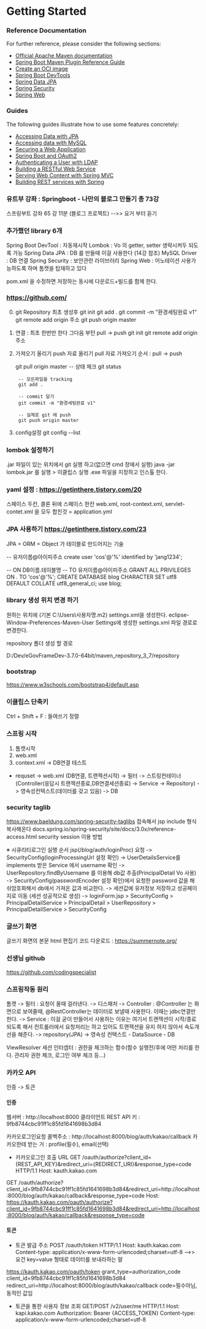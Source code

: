 # Getting Started

### Reference Documentation
For further reference, please consider the following sections:

* [Official Apache Maven documentation](https://maven.apache.org/guides/index.html)
* [Spring Boot Maven Plugin Reference Guide](https://docs.spring.io/spring-boot/docs/2.5.0/maven-plugin/reference/html/)
* [Create an OCI image](https://docs.spring.io/spring-boot/docs/2.5.0/maven-plugin/reference/html/#build-image)
* [Spring Boot DevTools](https://docs.spring.io/spring-boot/docs/2.5.0/reference/htmlsingle/#using-boot-devtools)
* [Spring Data JPA](https://docs.spring.io/spring-boot/docs/2.5.0/reference/htmlsingle/#boot-features-jpa-and-spring-data)
* [Spring Security](https://docs.spring.io/spring-boot/docs/2.5.0/reference/htmlsingle/#boot-features-security)
* [Spring Web](https://docs.spring.io/spring-boot/docs/2.5.0/reference/htmlsingle/#boot-features-developing-web-applications)

### Guides
The following guides illustrate how to use some features concretely:

* [Accessing Data with JPA](https://spring.io/guides/gs/accessing-data-jpa/)
* [Accessing data with MySQL](https://spring.io/guides/gs/accessing-data-mysql/)
* [Securing a Web Application](https://spring.io/guides/gs/securing-web/)
* [Spring Boot and OAuth2](https://spring.io/guides/tutorials/spring-boot-oauth2/)
* [Authenticating a User with LDAP](https://spring.io/guides/gs/authenticating-ldap/)
* [Building a RESTful Web Service](https://spring.io/guides/gs/rest-service/)
* [Serving Web Content with Spring MVC](https://spring.io/guides/gs/serving-web-content/)
* [Building REST services with Spring](https://spring.io/guides/tutorials/bookmarks/)


### 유트부 강좌 : Springboot - 나만의 블로그 만들기 총 73강
스프링부트 강좌 65 강  11분 (블로그 프로젝트) -->> 요거 부터 듣기
	
### 추가했던 library 6개 
Spring Boot DevTool : 자동재시작
Lombok : Vo 의 getter, setter  생략시켜두 되도록 가능
Spring Data JPA : DB 를 만들때 이걸 사용한다 (14강 참조)
MySQL Driver : DB 연결
Spring Security : 보안관련 라이브러리
Spring Web : 어노테이션 사용가능하도록 하며 톰캣을 탑재하고 있다

pom.xml 을 수정하면 저장하는 동시에 다운로드+빌드를 함께 한다.

### https://github.com/
	
0. git Repository 최초 생성후 
	git init
	git add .
	git commit -m "환경세팅완료 v1"
	git remote add origin 주소
	git push origin master	


1. 연결 : 최초 한번만 한다 그다음 부턴 pull -> push
	git init
	git remote add origin 주소



2. 가져오기 올리기
	push 자료 올리기
	pull 자료 가져오기
	순서 : pull -> push

	<pull>
		git pull origin master


	<push>
		-- 상태 체크
		git status
		
		-- 모든파일을 tracking
		git add .
		
		-- commit 달기
		git commit -m "환경세팅완료 v1"
		
		-- 실제로 git 에 push
		git push origin master	
	
3. config설정
	git config --list	
	
	
### lombok 설정하기
.jar 파일이 있는 위치에서 git 실행 하고(없으면 cmd 창에서 실행) java -jar lombok.jar 를 실행 > 이클립스 실행 .exe 파일을 지정하고 인스톨 한다.	

### yaml 설정 : https://getinthere.tistory.com/20
스페이스 두칸,  콜론 뒤에 스페이스 한칸
web.xml, root-context.xml, servlet-contet.xml 을 모두 합친것 = application.yml


### JPA 사용하기  https://getinthere.tistory.com/23
JPA = ORM = Object 가 테이블로 만드어지는 기술

-- 유저이름@아이피주소
create user 'cos'@'%' identified by 'jang1234';

-- ON DB이름.테이블명
-- TO 유저이름@아이피주소
GRANT ALL PRIVILEGES ON *.* TO 'cos'@'%';
CREATE DATABASE blog CHARACTER SET utf8 DEFAULT COLLATE utf8_general_ci;
use blog;



### library 생성 위치 변경 하기
원하는 위치에 (기본 C:\Users\사용자명\.m2) settings.xml을 생성한다.
eclipse-Window-Preferences-Maven-User Settings에 생성한 settings.xml 파일 경로로 변경한다.

<localRepository>repository 폴더 생성 할 경로</localRepository>

<?xml version="1.0"?>

<settings xsi:schemaLocation="http://maven.apache.org/SETTINGS/1.0.0 http://maven.apache.org/xsd/settings-1.0.0.xsd" xmlns:xsi="http://www.w3.org/2001/XMLSchema-instance" xmlns="http://maven.apache.org/SETTINGS/1.0.0">

<localRepository>D:/Dev/eGovFrameDev-3.7.0-64bit/maven_repository_3_7/repository</localRepository>

</settings>



### bootstrap
https://www.w3schools.com/bootstrap4/default.asp


### 이클립스 단축키
Ctrl + Shift + F : 들여쓰기 정렬

### 스프링 시작
1. 톰캣시작
2. web.xml
3. context.xml -> DB연결 테스트	
* requset -> web.xml (DB연결, 트랜젝션시작) -> 필터 -> 스트링컨테이너(Controller(응답시 트랜젝션종료,DB연결세션종료) -> Service -> Repository) -> 영속성컨텍스트(데이터를 갖고 있음) -> DB	
	
### security taglib
https://www.baeldung.com/spring-security-taglibs  접속해서 jsp include 형식 복사해온다
docs.spring.io/spring-security/site/docs/3.0x/reference-access.html	security session 이용 방법

※ 시큐리티로그인 실행 순서
jsp(/blog/auth/loginProc) 요청 
-> SecurityConfig(loginProcessingUrl 설정 확인) 
-> UserDetailsService를 implements 받은 Service 에서 username 확인
-> UserRepository.findByUsername 를 이용해 db값 추출(PrincipalDetail Vo 사용)
-> SecurityConfig(passwordEncoder 설정 확인)에서 요청한 password 값을 해쉬암호화해서 db에서 가져온 값과 비교한다.
-> 세션값에 유저정보 저장하고 성공페이지로 이동 (세션 성공적으로 생성)
-> loginForm.jsp > SecurityConfig > PrincipalDetailService > PrincipalDetail > UserRepository > PrincipalDetailService > SecurityConfig 

### 글쓰기 화면
글쓰기 화면의 본문 html 편집기 코드 다운로드 : https://summernote.org/

### 선생님 github
https://github.com/codingspecialist

### 스프링작동 원리
톰캣 
-> 필터 : 요청이 올때 걸러낸다.
-> 디스패처 
-> Controller : @Controller 는  화면으로 보여줄때, @RestController는 데이터로 보낼때 사용한다. 이때는 jdbc연결만 한다. 
-> Service : 이걸 굳이 만들어서 사용하는 이유는 여기서 트랜잭션이 시작/종료되도록 해서 컨트롤러에서 요청처리는 하고 있어도 트랜잭션을 유지 하지 않아서 속도개선을 해준다.
-> repository(JPA)
-> 영속성 컨택스트 - DataSource - DB

ViewResolver
세션
인터셉터 : 권한을 체크하는 함수(함수 실행전/후에 어떤 처리를 한다. 관리자 권한 체크, 로그인 여부 체크 등...)

### 카카오 API

인증 -> 토큰

#### 인증
웹서버 : http://localhost:8000
클라이언트 REST API 키 : 9fb8744cbc91ff1c85fd1641698b3d84

카카오로그인요청 콜백주소 : http://localhost:8000/blog/auth/kakao/callback
카카오한테 받는 거 :  profile(필수), email(선택)


* 카카오로그인 호출 URL
GET /oauth/authorize?client_id={REST_API_KEY}&redirect_uri={REDIRECT_URI}&response_type=code HTTP/1.1
Host: kauth.kakao.com

GET /oauth/authorize?client_id=9fb8744cbc91ff1c85fd1641698b3d84&redirect_uri=http://localhost:8000/blog/auth/kakao/callback&response_type=code
Host: https://kauth.kakao.com/oauth/authorize?client_id=9fb8744cbc91ff1c85fd1641698b3d84&redirect_uri=http://localhost:8000/blog/auth/kakao/callback&response_type=code

#### 토큰
* 토큰 발급 주소
POST /oauth/token HTTP/1.1
Host: kauth.kakao.com
Content-type: application/x-www-form-urlencoded;charset=utf-8  -->> 요건 key=value 형태로 데이터를 보내라하는 말

https://kauth.kakao.com/oauth/token
grant_type=authorization_code
client_id=9fb8744cbc91ff1c85fd1641698b3d84
redirect_uri=http://localhost:8000/blog/auth/kakao/callback
code=필수아님, 동적인 값임

* 토큰을 통한 사용자 정보 조회
GET/POST /v2/user/me HTTP/1.1
Host: kapi.kakao.com
Authorization: Bearer {ACCESS_TOKEN}
Content-type: application/x-www-form-urlencoded;charset=utf-8



